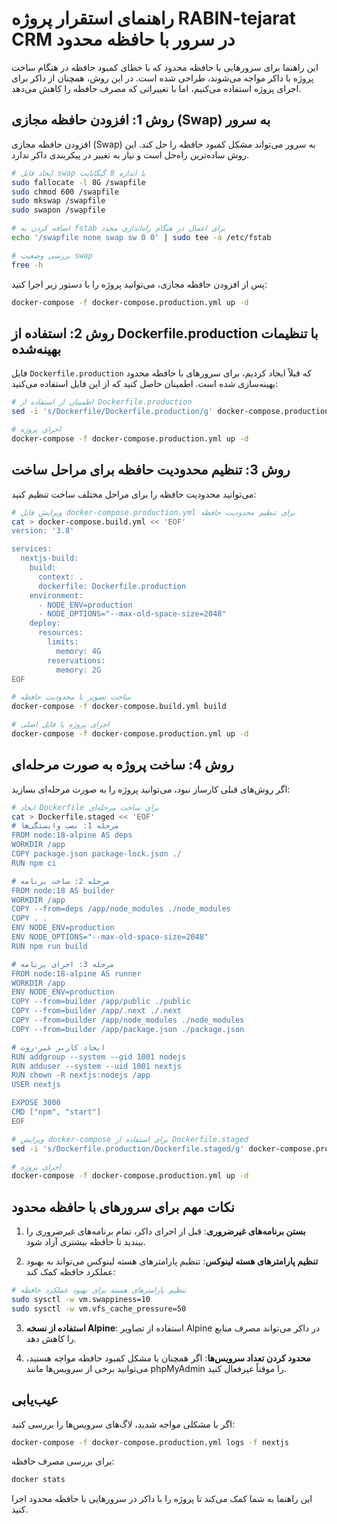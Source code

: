 # راهنمای استقرار پروژه RABIN-tejarat CRM در سرور با حافظه محدود

این راهنما برای سرورهایی با حافظه محدود که با خطای کمبود حافظه در هنگام ساخت پروژه با داکر مواجه می‌شوند، طراحی شده است. در این روش، همچنان از داکر برای اجرای پروژه استفاده می‌کنیم، اما با تغییراتی که مصرف حافظه را کاهش می‌دهد.

## روش 1: افزودن حافظه مجازی (Swap) به سرور

افزودن حافظه مجازی (Swap) به سرور می‌تواند مشکل کمبود حافظه را حل کند. این روش ساده‌ترین راه‌حل است و نیاز به تغییر در پیکربندی داکر ندارد.

```bash
# ایجاد فایل swap با اندازه 8 گیگابایت
sudo fallocate -l 8G /swapfile
sudo chmod 600 /swapfile
sudo mkswap /swapfile
sudo swapon /swapfile

# اضافه کردن به fstab برای اعمال در هنگام راه‌اندازی مجدد
echo '/swapfile none swap sw 0 0' | sudo tee -a /etc/fstab

# بررسی وضعیت swap
free -h
```

پس از افزودن حافظه مجازی، می‌توانید پروژه را با دستور زیر اجرا کنید:

```bash
docker-compose -f docker-compose.production.yml up -d
```

## روش 2: استفاده از Dockerfile.production با تنظیمات بهینه‌شده

فایل `Dockerfile.production` که قبلاً ایجاد کردیم، برای سرورهای با حافظه محدود بهینه‌سازی شده است. اطمینان حاصل کنید که از این فایل استفاده می‌کنید:

```bash
# اطمینان از استفاده از Dockerfile.production
sed -i 's/Dockerfile/Dockerfile.production/g' docker-compose.production.yml

# اجرای پروژه
docker-compose -f docker-compose.production.yml up -d
```

## روش 3: تنظیم محدودیت حافظه برای مراحل ساخت

می‌توانید محدودیت حافظه را برای مراحل مختلف ساخت تنظیم کنید:

```bash
# ویرایش فایل docker-compose.production.yml برای تنظیم محدودیت حافظه
cat > docker-compose.build.yml << 'EOF'
version: '3.8'

services:
  nextjs-build:
    build:
      context: .
      dockerfile: Dockerfile.production
    environment:
      - NODE_ENV=production
      - NODE_OPTIONS="--max-old-space-size=2048"
    deploy:
      resources:
        limits:
          memory: 4G
        reservations:
          memory: 2G
EOF

# ساخت تصویر با محدودیت حافظه
docker-compose -f docker-compose.build.yml build

# اجرای پروژه با فایل اصلی
docker-compose -f docker-compose.production.yml up -d
```

## روش 4: ساخت پروژه به صورت مرحله‌ای

اگر روش‌های قبلی کارساز نبود، می‌توانید پروژه را به صورت مرحله‌ای بسازید:

```bash
# ایجاد Dockerfile برای ساخت مرحله‌ای
cat > Dockerfile.staged << 'EOF'
# مرحله 1: نصب وابستگی‌ها
FROM node:18-alpine AS deps
WORKDIR /app
COPY package.json package-lock.json ./
RUN npm ci

# مرحله 2: ساخت برنامه
FROM node:18 AS builder
WORKDIR /app
COPY --from=deps /app/node_modules ./node_modules
COPY . .
ENV NODE_ENV=production
ENV NODE_OPTIONS="--max-old-space-size=2048"
RUN npm run build

# مرحله 3: اجرای برنامه
FROM node:18-alpine AS runner
WORKDIR /app
ENV NODE_ENV=production
COPY --from=builder /app/public ./public
COPY --from=builder /app/.next ./.next
COPY --from=builder /app/node_modules ./node_modules
COPY --from=builder /app/package.json ./package.json

# ایجاد کاربر غیر-روت
RUN addgroup --system --gid 1001 nodejs
RUN adduser --system --uid 1001 nextjs
RUN chown -R nextjs:nodejs /app
USER nextjs

EXPOSE 3000
CMD ["npm", "start"]
EOF

# ویرایش docker-compose برای استفاده از Dockerfile.staged
sed -i 's/Dockerfile.production/Dockerfile.staged/g' docker-compose.production.yml

# اجرای پروژه
docker-compose -f docker-compose.production.yml up -d
```

## نکات مهم برای سرورهای با حافظه محدود

1. **بستن برنامه‌های غیرضروری**: قبل از اجرای داکر، تمام برنامه‌های غیرضروری را ببندید تا حافظه بیشتری آزاد شود.

2. **تنظیم پارامترهای هسته لینوکس**: تنظیم پارامترهای هسته لینوکس می‌تواند به بهبود عملکرد حافظه کمک کند:

```bash
# تنظیم پارامترهای هسته برای بهبود عملکرد حافظه
sudo sysctl -w vm.swappiness=10
sudo sysctl -w vm.vfs_cache_pressure=50
```

3. **استفاده از نسخه Alpine**: استفاده از تصاویر Alpine در داکر می‌تواند مصرف منابع را کاهش دهد.

4. **محدود کردن تعداد سرویس‌ها**: اگر همچنان با مشکل کمبود حافظه مواجه هستید، می‌توانید برخی از سرویس‌ها مانند phpMyAdmin را موقتاً غیرفعال کنید.

## عیب‌یابی

اگر با مشکلی مواجه شدید، لاگ‌های سرویس‌ها را بررسی کنید:

```bash
docker-compose -f docker-compose.production.yml logs -f nextjs
```

برای بررسی مصرف حافظه:

```bash
docker stats
```

این راهنما به شما کمک می‌کند تا پروژه را با داکر در سرورهایی با حافظه محدود اجرا کنید.